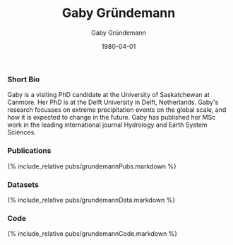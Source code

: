 ﻿---
layout: member
title: Gaby Gründemann
name: Gaby Gründemann, MSc
date: 1980-04-01 # don't change - this is used for sorting only
author: Gaby Gründemann
categories:
- current_member
img: gaby_forWeb.jpg
position: Visiting PhD Candidate, Centre for Hydrology, Coldwater Laboratory 
social:
- title: envelope #use for email address
  url: "mailto:g.j.gruendemann@tudelft.nl"
education:
- school: UNESCO-IHE
  location: Delft, The Netherlands
  program: Water Science and Engineering, specialization in Flood Risk Management
  degree: MSc
  year: 2017
- school: VU University Amsterdam
  location: Amsterdam, The Netherlands
  program: Earth Sciences and Economics
  degree: BSc
  year: 2015
positions_held:
- position: Visiting PhD Candidate
  employer: University of Saskatchewan
  location: Canmore, Alberta, CANADA
  period: 2020-present
- position: PhD Candidate
  employer: Delft University of Technology
  location: Delft, the Netherlands
  period: 2018-present
---

### Short Bio
Gaby is a visiting PhD candidate at the University of Saskatchewan at Canmore. Her PhD is at the Delft University in Delft, Netherlands. Gaby's research focusses on extreme precipitation events on the global scale, and how it is expected to change in the future. Gaby has published her MSc work in the leading international journal Hydrology and Earth System Sciences.

### Publications
{% include_relative pubs/grundemannPubs.markdown %}

### Datasets
{% include_relative pubs/grundemannData.markdown %}

### Code
{% include_relative pubs/grundemannCode.markdown %}
